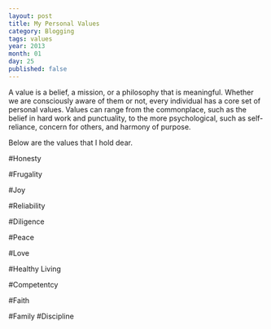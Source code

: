 ```yaml
---
layout: post
title: My Personal Values
category: Blogging
tags: values
year: 2013
month: 01
day: 25
published: false
---
```


A value is a belief, a mission, or a philosophy that is meaningful.  Whether we are consciously aware of them or not, every individual has a core set of personal values.  Values can range from the commonplace, such as the belief in hard work and punctuality, to the more psychological, such as self-reliance, concern for others, and harmony of purpose.Below are the values that I hold dear.
#Honesty
#Frugality
#Joy
#Reliability
#Diligence
#Peace
#Love
#Healthy Living

#Competentcy

#Faith

#Family
#Discipline